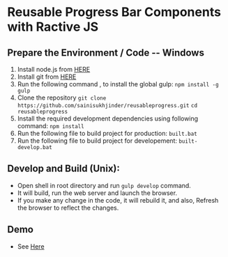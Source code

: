 # Reusable Progress Bar Components with Ractive JS

## Prepare the Environment / Code -- Windows
1. Install node.js from [HERE](https://nodejs.org/en/download)
2. Install git from [HERE](https://git-scm.com/downloads)
3. Run the following command , to install the global gulp:
```npm install -g gulp```
4. Clone the repository
```git clone https://github.com/sainisukhjinder/reusableprogress.git```
```cd reusableprogress```
5. Install the required development dependencies using following command:
```npm install```
6. Run the following file to build project for production:
```built.bat```
7. Run the following file to build project for developement:
```built-develop.bat```

## Develop and Build (Unix):
* Open shell in root directory and run ```gulp develop``` command.
* It will build, run the web server and launch the browser.
* If you make any change in the code, it will rebuild it, and also, Refresh the browser to reflect the changes.

## Demo

* See [Here](http://sainisukhjinder.github.io/reusableprogress)
